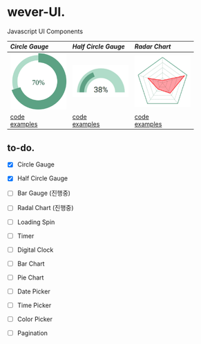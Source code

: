 # wever-UI. 
Javascript UI Components

| *Circle Gauge* | *Half Circle Gauge* |  *Radar Chart* |
| :------------- | :------------- | :------------- |
| <img src="./CircleGauge/docs/exsvg.svg" width="130"> | <img src="./HalfCircleGauge/docs/eximg.png" width="130"> | <img src="./RadarChart/docs/eximg.png" width="130"> |
|[code](./CircleGauge) <br> [examples](https://yeonjuan.github.io/ygui/circlegauge.html) |[code](./HalfCircleGauge) <br> [examples](https://yeonjuan.github.io/ygui/halfCircleGauge.html) | [code](./RadarChart) <br> [examples]() |

## to-do.  
- [x] Circle Gauge
- [x] Half Circle Gauge
- [ ] Bar Gauge (진행중)
- [ ] Radal Chart (진행중)
- [ ] Loading Spin
- [ ] Timer
- [ ] Digital Clock
- [ ] Bar Chart
- [ ] Pie Chart
- [ ] Date Picker
- [ ] Time Picker
- [ ] Color Picker
- [ ] Pagination

